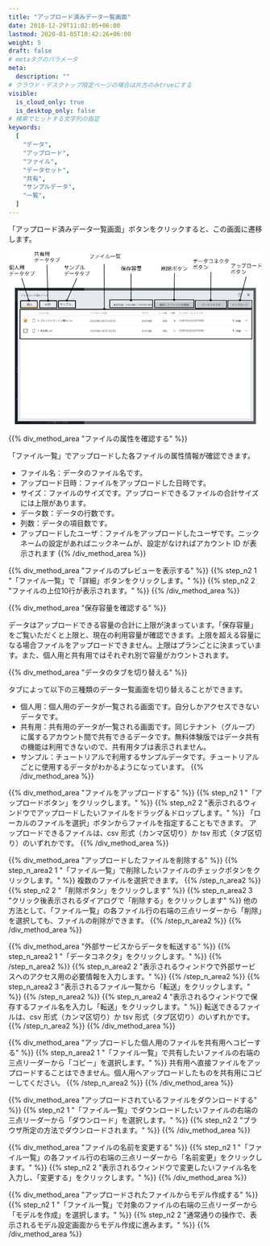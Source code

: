 ```yaml
---
title: "アップロード済みデータ一覧画面"
date: 2018-12-29T11:02:05+06:00
lastmod: 2020-01-05T10:42:26+06:00
weight: 5
draft: false
# metaタグのパラメータ
meta:
  description: ""
# クラウド・デスクトップ限定ページの場合は片方のみtrueにする
visible:
  is_cloud_only: true
  is_desktop_only: false
# 検索でヒットする文字列の指定
keywords:
  [
    "データ",
    "アップロード",
    "ファイル",
    "データセット",
    "共有",
    "サンプルデータ",
    "一覧",
  ]
---
```


「アップロード済みデータ一覧画面」ボタンをクリックすると、この画面に遷移します。

![](../img/t_slide68.png)

{{% div_method_area "ファイルの属性を確認する" %}}

「ファイル一覧」でアップロードした各ファイルの属性情報が確認できます。

- ファイル名：データのファイル名です。
- アップロード日時：ファイルをアップロードした日時です。
- サイズ：ファイルのサイズです。アップロードできるファイルの合計サイズには上限があります。
- データ数：データの行数です。
- 列数：データの項目数です。
- アップロードしたユーザ：ファイルをアップロードしたユーザです。ニックネームの設定があればニックネームが、設定がなければアカウント ID が表示されます
{{% /div_method_area %}}

{{% div_method_area "ファイルのプレビューを表示する" %}}
{{% step_n2 1 "「ファイル一覧」で「詳細」ボタンをクリックします。" %}}
{{% step_n2 2 "ファイルの上位10行が表示されます。" %}}
{{% /div_method_area %}}

{{% div_method_area "保存容量を確認する" %}}

データはアップロードできる容量の合計に上限が決まっています。「保存容量」をご覧いただくと上限と、現在の利用容量が確認できます。上限を超える容量になる場合ファイルをアップロードできません。上限はプランごとに決まっています。また、個人用と共有用ではそれぞれ別で容量がカウントされます。

{{% div_method_area "データのタブを切り替える" %}}

タブによって以下の三種類のデータ一覧画面を切り替えることができます。

- 個人用：個人用のデータが一覧される画面です。自分しかアクセスできないデータです。
- 共有用：共有用のデータが一覧される画面です。同じテナント（グループ）に属するアカウント間で共有できるデータです。無料体験版ではデータ共有の機能は利用できないので、共有用タブは表示されません。
- サンプル：チュートリアルで利用するサンプルデータです。チュートリアルごとに使用するデータがわかるようになっています。
{{% /div_method_area %}}

{{% div_method_area "ファイルをアップロードする" %}}
{{% step_n2 1 "「アップロードボタン」をクリックします。" %}}
{{% step_n2 2 "表示されるウィンドウでアップロードしたいファイルをドラッグ＆ドロップします。" %}}
「ローカルのファイルを選択」ボタンからファイルを指定することもできます。
アップロードできるファイルは、csv 形式（カンマ区切り）か tsv 形式（タブ区切り）のいずれかです。
{{% /div_method_area %}}

{{% div_method_area "アップロードしたファイルを削除する" %}}
{{% step_n_area2 1 "「ファイル一覧」で削除したいファイルのチェックボタンをクリックします。" %}}
複数のファイルを選択できます。
{{% /step_n_area2   %}}
{{% step_n2 2 "「削除ボタン」をクリックします" %}}
{{% step_n_area2 3 "クリック後表示されるダイアログで「削除する」をクリックします" %}}
他の方法として、「ファイル一覧」の各ファイル行の右端の三点リーダーから「削除」を選択しても、ファイルの削除ができます。
{{% /step_n_area2 %}}
{{% /div_method_area %}}

{{% div_method_area "外部サービスからデータを転送する" %}}
{{% step_n_area2 1 "「データコネクタ」をクリックします。" %}}
{{% /step_n_area2   %}}
{{% step_n_area2 2 "表示されるウィンドウで外部サービスへのアクセス用の必要情報を入力します。" %}}
{{% /step_n_area2   %}}
{{% step_n_area2 3 "表示されるファイル一覧から「転送」をクリックします。" %}}
{{% /step_n_area2   %}}
{{% step_n_area2 4 "表示されるウィンドウで保存するファイル名を入力し「転送」をクリックします。" %}}
転送できるファイルは、csv 形式（カンマ区切り）か tsv 形式（タブ区切り）のいずれかです。
{{% /step_n_area2   %}}
{{% /div_method_area %}}

{{% div_method_area "アップロードした個人用のファイルを共有用へコピーする" %}}
{{% step_n_area2 1 "「ファイル一覧」で共有したいファイルの右端の三点リーダーから「コピー」を選択します。" %}}
共有用へ直接ファイルをアップロードすることはできません。個人用へアップロードしたものを共有用にコピーしてください。
{{% /step_n_area2 %}}
{{% /div_method_area %}}

{{% div_method_area "アップロードされているファイルをダウンロードする" %}}
{{% step_n2 1 "「ファイル一覧」でダウンロードしたいファイルの右端の三点リーダーから「ダウンロード」を選択します。" %}}
{{% step_n2 2 "ブラウザ所定の方法でダウンロードされます。" %}}
{{% /div_method_area %}}

{{% div_method_area "ファイルの名前を変更する" %}}
{{% step_n2 1 "「ファイル一覧」の各ファイル行の右端の三点リーダーから「名前変更」をクリックします。" %}}
{{% step_n2 2 "表示されるウィンドウで変更したいファイル名を入力し、「変更する」をクリックします。" %}}
{{% /div_method_area %}}

{{% div_method_area "アップロードされたファイルからモデル作成する" %}}
{{% step_n2 1 "「ファイル一覧」で対象のファイルの右端の三点リーダーから「モデルを作成」を選択します。" %}}
{{% step_n2 2 "通常通りの操作で、表示されるモデル設定画面からモデル作成に進みます。" %}}
{{% /div_method_area %}}